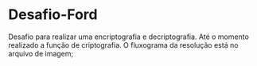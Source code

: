 # Desafio-Ford

Desafio para realizar uma encriptografia e decriptografia. Até o momento realizado a função de criptografia. O fluxograma da resolução está no arquivo de imagem;
